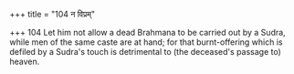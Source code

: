+++
title = "104 न विप्रम्"

+++
104	Let him not allow a dead Brahmana to be carried out by a Sudra, while men of the same caste are at hand; for that burnt-offering which is defiled by a Sudra's touch is detrimental to (the deceased's passage to) heaven.